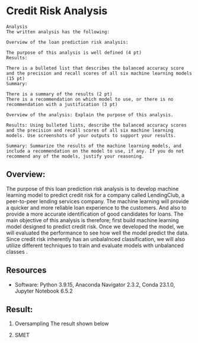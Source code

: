 # Credit Risk Analysis

````
Analysis
The written analysis has the following:

Overview of the loan prediction risk analysis:

The purpose of this analysis is well defined (4 pt)
Results:

There is a bulleted list that describes the balanced accuracy score and the precision and recall scores of all six machine learning models (15 pt)
Summary:

There is a summary of the results (2 pt)
There is a recommendation on which model to use, or there is no recommendation with a justification (3 pt)

Overview of the analysis: Explain the purpose of this analysis.

Results: Using bulleted lists, describe the balanced accuracy scores and the precision and recall scores of all six machine learning models. Use screenshots of your outputs to support your results.

Summary: Summarize the results of the machine learning models, and include a recommendation on the model to use, if any. If you do not recommend any of the models, justify your reasoning.

````

## Overview:

The purpose of this loan prediction risk analysis is to develop machine learning model to predict credit risk for a company called LendingClub, a peer-to-peer lending services company. The machine learning will provide a quicker and more reliable loan experience to the customers. And also to provide a more accurate identification of good candidates for loans. The main objective of this analysis is therefore; first build machine learning model designed to predict credit risk. Once we developed the model, we will evaluated the performance to see how well the model predict the data. Since credit risk inherently has an unbalalnced classification, we will also utilize different techniques to train and evaluate models with unbalanced classes . 

## Resources
* Software: Python 3.9.15, Anaconda Navigator 2.3.2, Conda 23.1.0, Jupyter Notebook 6.5.2

## Result:

1. Oversampling
The result shown below


2. SMET

